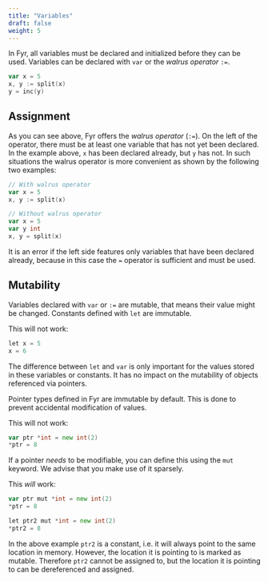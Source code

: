 ```yaml
---
title: "Variables"
draft: false
weight: 5
---
```


In Fyr, all variables must be declared and initialized before they can be used.
Variables can be declared with `var` or the _walrus operator_ `:=`.

```go
var x = 5
x, y := split(x)
y = inc(y)
```

## Assignment

As you can see above, Fyr offers the _walrus operator_ (`:=`).
On the left of the operator, there must be at least one variable that has not yet been declared.
In the example above, `x` has been declared already, but `y` has not.
In such situations the walrus operator is more convenient as shown by the following two examples:

```go
// With walrus operator
var x = 5
x, y := split(x)
```

```go
// Without walrus operator
var x = 5
var y int
x, y = split(x)
```

It is an error if the left side features only variables that have been declared already, because in this case the `=` operator is sufficient and must be used.

## Mutability

Variables declared with `var` or `:=` are mutable, that means their value might be changed.
Constants defined with `let` are immutable.

This will not work:

```go
let x = 5
x = 6
```

The difference between `let` and `var` is only important for the values stored in these variables or constants.
It has no impact on the mutability of objects referenced via pointers.

Pointer types defined in Fyr are immutable by default.
This is done to prevent accidental modification of values.

This will not work:

```go
var ptr *int = new int(2)
*ptr = 8
```

If a pointer _needs_ to be modifiable, you can define this using the `mut` keyword.
We advise that you make use of it sparsely.

This _will_ work:

```go
var ptr mut *int = new int(2)
*ptr = 8

let ptr2 mut *int = new int(2)
*ptr2 = 8

```

In the above example `ptr2` is a constant, i.e. it will always point to the same location in memory.
However, the location it is pointing to is marked as mutable.
Therefore `ptr2` cannot be assigned to, but the location it is pointing to can be dereferenced and assigned.
